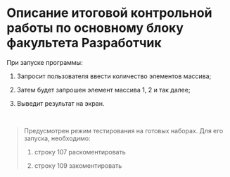 # Описание итоговой контрольной работы по основному блоку факультета **Разработчик**

При запуске программы:
1. Запросит пользователя ввести количество элементов массива;

2. Затем будет запрошен элемент массива 1, 2 и так далее;

3. Выведит результат на экран.

<br>

> Предусмотрен режим тестирования на готовых наборах.
> Для его запуска, необходимо:
> 1. строку 107 раскоментировать
>
> 2. строку 109 закоментировать

